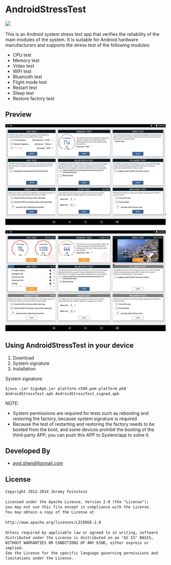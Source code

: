 # AndroidStressTest

[![](https://img.shields.io/github/downloads/atom/atom/total.svg)](https://fir.im/6wlj)

This is an Android system stress test app that verifies the reliability of the main modules of the system. It is suitable for Android hardware manufacturers and supports the stress test of the following modules:

* CPU test
* Memory test
* Video test
* WIFI test
* Bluetooth test
* Flight mode test
* Restart test
* Sleep test
* Restore factory test

## Preview
![image](screenshots/device-2018-08-09-175845.png)

![image](screenshots/device-2018-08-09-180308.png)


## Using AndroidStressTest in your device
1. Download
2. System signature
3. Installation

System signature:

	$java -jar SignApk.jar platform.x509.pem platform.pk8 AndroidStressTest.apk AndroidStressTest_signed.apk

NOTE:
* System permissions are required for tests such as rebooting and restoring the factory, because system signature is required
* Because the test of restarting and restoring the factory needs to be booted from the boot, and some devices prohibit the booting of the third-party APP, you can push this APP to System/app to solve it.

## Developed By
* ayst.shen@foxmail.com

## License
	Copyright 2012-2014 Jeremy Feinstein

	Licensed under the Apache License, Version 2.0 (the "License");
	you may not use this file except in compliance with the License.
	You may obtain a copy of the License at

	http://www.apache.org/licenses/LICENSE-2.0

	Unless required by applicable law or agreed to in writing, software
	distributed under the License is distributed on an "AS IS" BASIS,
	WITHOUT WARRANTIES OR CONDITIONS OF ANY KIND, either express or implied.
	See the License for the specific language governing permissions and
	limitations under the License.